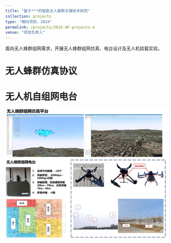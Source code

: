 ```yaml
---
title: "基于***的智能无人蜂群关键技术研究"
collection: projects
type: "横向项目，2024"
permalink: /projects/2024-AF-projects-4
venue: "项目负责人"
---
```


面向无人蜂群组网需求，开展无人蜂群组网仿真、电台设计及无人机挂载实验。

无人蜂群仿真协议
======

无人机自组网电台
======


<img src='../images/Project_UAV.jpg'>